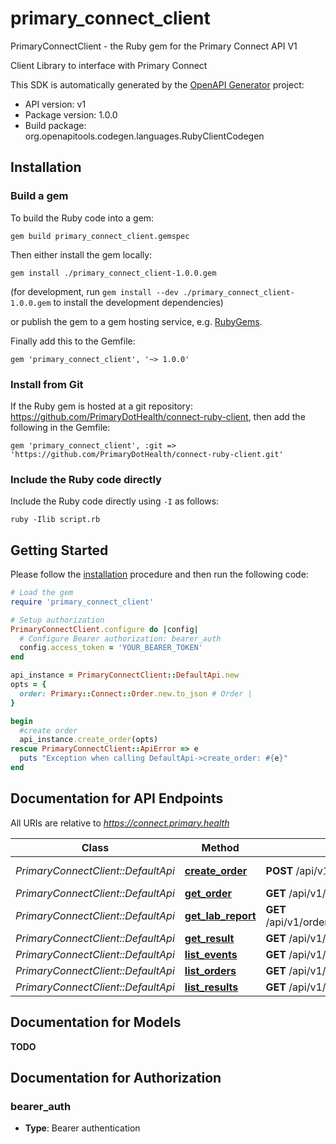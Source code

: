 # primary_connect_client

PrimaryConnectClient - the Ruby gem for the Primary Connect API V1

Client Library to interface with Primary Connect

This SDK is automatically generated by the [OpenAPI Generator](https://openapi-generator.tech) project:

- API version: v1
- Package version: 1.0.0
- Build package: org.openapitools.codegen.languages.RubyClientCodegen

## Installation

### Build a gem

To build the Ruby code into a gem:

```shell
gem build primary_connect_client.gemspec
```

Then either install the gem locally:

```shell
gem install ./primary_connect_client-1.0.0.gem
```

(for development, run `gem install --dev ./primary_connect_client-1.0.0.gem` to install the development dependencies)

or publish the gem to a gem hosting service, e.g. [RubyGems](https://rubygems.org/).

Finally add this to the Gemfile:

    gem 'primary_connect_client', '~> 1.0.0'

### Install from Git

If the Ruby gem is hosted at a git repository: https://github.com/PrimaryDotHealth/connect-ruby-client, then add the following in the Gemfile:

    gem 'primary_connect_client', :git => 'https://github.com/PrimaryDotHealth/connect-ruby-client.git'

### Include the Ruby code directly

Include the Ruby code directly using `-I` as follows:

```shell
ruby -Ilib script.rb
```

## Getting Started

Please follow the [installation](#installation) procedure and then run the following code:

```ruby
# Load the gem
require 'primary_connect_client'

# Setup authorization
PrimaryConnectClient.configure do |config|
  # Configure Bearer authorization: bearer_auth
  config.access_token = 'YOUR_BEARER_TOKEN'
end

api_instance = PrimaryConnectClient::DefaultApi.new
opts = {
  order: Primary::Connect::Order.new.to_json # Order |
}

begin
  #create order
  api_instance.create_order(opts)
rescue PrimaryConnectClient::ApiError => e
  puts "Exception when calling DefaultApi->create_order: #{e}"
end

```

## Documentation for API Endpoints

All URIs are relative to *https://connect.primary.health*

| Class                              | Method                                              | HTTP request                                   | Description  |
| ---------------------------------- | --------------------------------------------------- | ---------------------------------------------- | ------------ |
| _PrimaryConnectClient::DefaultApi_ | [**create_order**](docs/DefaultApi.md#create_order) | **POST** /api/v1/orders                        | create order |
| _PrimaryConnectClient::DefaultApi_ | [**get_order**](docs/DefaultApi.md#get_order)       | **GET** /api/v1/orders/{id}                    | show order   |
| _PrimaryConnectClient::DefaultApi_ | [**get_lab_report**](docs/DefaultApi.md#get_lab_report)       | **GET** /api/v1/orders/{order_id}/results/{result_id}/lab_report | show lab report |
| _PrimaryConnectClient::DefaultApi_ | [**get_result**](docs/DefaultApi.md#get_result)     | **GET** /api/v1/orders/{order_id}/results/{id} | show result  |
| _PrimaryConnectClient::DefaultApi_ | [**list_events**](docs/DefaultApi.md#list_events)   | **GET** /api/v1/events                         | list events  |
| _PrimaryConnectClient::DefaultApi_ | [**list_orders**](docs/DefaultApi.md#list_orders)   | **GET** /api/v1/orders                         | list orders  |
| _PrimaryConnectClient::DefaultApi_ | [**list_results**](docs/DefaultApi.md#list_results) | **GET** /api/v1/orders/{order_id}/results      | list results |

## Documentation for Models

**TODO**

## Documentation for Authorization

### bearer_auth

- **Type**: Bearer authentication
